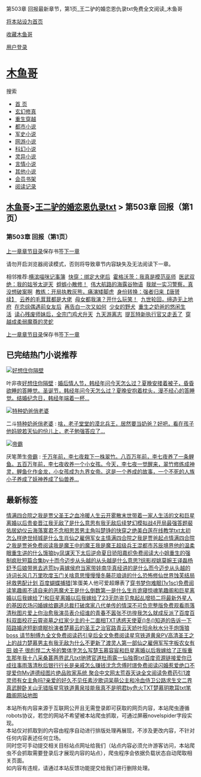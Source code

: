 第503章 回报最新章节，第1页\_王二驴的婚恋恩仇录txt免费全文阅读\_木鱼哥

[将本站设为首页](javascript:winSetHP();)

[收藏木鱼哥](javascript:winAddFav())

[用户登录](/login.html?url=https%3A%2F%2Fwww.muyuge.net%2Finfo%2F3926859%2F99008171.html)

[木鱼哥](/)
========

搜索

* [首 页](/)
* [玄幻修真](/sort1/1.html)
* [重生穿越](/sort2/1.html)
* [都市小说](/sort3/1.html)
* [军史小说](/sort4/1.html)
* [网游小说](/sort5/1.html)
* [科幻小说](/sort6/1.html)
* [灵异小说](/sort7/1.html)
* [言情小说](/sort8/1.html)
* [其他小说](/sort9/1.html)
* [会员书架](/mybook.html)
* [阅读记录](/jilu.html)

[木鱼哥](/)>[王二驴的婚恋恩仇录txt](/info/3926859.html) > 第503章 回报（第1页）
-----------------------------------------------------------

### 第503章 回报（第1页）

[上一章](/info/3926859/99008169.html)[章节目录](/info/3926859.html)保存书签[下一章](/info/3926859/99008171_1.html)

请勿开启浏览器阅读模式，否则将导致章节内容缺失及无法阅读下一章。

相邻推荐:[横滨喵咪记事簿](/read/118655.html)  [快穿：绑定大佬后](/read/118664.html)  [霍格沃茨：我真是模范巫师](/read/118649.html)  [医武双绝：我的姑爷太逆天](/read/118652.html)  [蜉蝣小散修！](/read/118663.html)  [伟大航路的海露谷物语](/read/118657.html)  [我就一实习警察，真没想破案啊](/read/118651.html)  [教练：开局执教灰熊，痛演矮脚虎](/read/118648.html)  [身份转换：强者归来【唐赟续】](https://www.shxsw.com/novel_132518/index.html)  [云养的毛茸茸都是大佬](/read/118650.html)  [母女都我演？开什么玩笑！](/read/118653.html)  [九世轮回，缔造无上地府](/read/118646.html)  [在恋综偶遇前女友后](/read/118660.html)  [再告白一次又如何](/read/118658.html)  [少女的野犬](/read/118659.html)  [重生之奶爸的悠闲生活](/read/118647.html)  [读心残废师妹后，全宗门鸡犬升天](/read/118661.html)  [九天游离志](/read/118662.html)  [提瓦特新执行官又走丢了](/read/118656.html)  [穿越成柔弱魔尊的灵蛇](/read/118654.html)

[上一章](/info/3926859/99008169.html)[章节目录](/info/3926859.html)保存书签[下一章](/info/3926859/99008171_1.html)

已完结热门小说推荐
---------

[![好想住你隔壁](/img/73253.jpg)](/read/73253.html)

叶非夜[好想住你隔壁](/read/73253.html)
:   [婚后情人节，韩经年问今天怎么过？夏晚安搂着被子，昏昏欲睡的答睡觉。圣诞节，韩经年问今天怎么过？夏晚安抱着枕头，漫不经心的答睡觉。结婚纪念日，韩经年端着一杯...](/read/73253.html)

[![特种奶爸俏老婆](/img/43214.jpg)](/read/43214.html)

二斗[特种奶爸俏老婆](/read/43214.html)
:   [啥，老子堂堂的漠北兵王，居然要当奶爸？好吧，看在孩子他妈貌若天仙的份儿上，老子勉强答应了...](/read/43214.html)

[![帝霸](/img/437.jpg)](/read/437.html)

厌笔萧生[帝霸](/read/437.html)
:   [千万年前，李七夜栽下一株翠竹。八百万年前，李七夜养了一条鲤鱼。五百万年前，李七夜收养一个小女孩。今天，李七夜一觉醒来，翠竹修练成神灵，鲤鱼化作金龙，小女孩成为九界女帝。这是一个养成的故事，一个不死的人族小子养成了妖神养成了仙兽养...](/read/437.html)

最新标签
----

[情满四合院之我是贾父](/info/3928721.html)[圣王之血](/info/3928865.html)[冷暖人生云开雾散](/info/3928706.html)[末世带着一家人生活的文](/info/3928914.html)[和巨星离婚以后](/info/3928932.html)[贵妾晋江](/info/3928819.html)[我无敌了是什么意思](/info/3928887.html)[有我无敌后续](/info/3928886.html)[梦幻模拟战4开局最强答题](/info/3928696.html)[裴佑居幼仪云海落寞君不念相思苦](/info/3928686.html)[男主角叫楚铮的](/info/3928712.html)[快穿之绝美白莲在线教学txt](/info/3928739.html)[太初 怎么样](/info/3928831.html)[绝世倾城是什么生肖](/info/3928682.html)[仙之雇佣军女主](/info/3928923.html)[情满四合院之我是贾爸起点](/info/3928719.html)[情满四合院之我是贾爸免费阅读](/info/3928720.html)[我是魔王中的魔王](/info/3928769.html)[我是魔王](/info/3928770.html)[超级兵王混都市苏辰境界](/info/3928890.html)[他的温柔眼重生讲的什么](/info/3928795.html)[饿狼by](/info/3928746.html)[凤谋天下太后逆命](/info/3928883.html)[夏日骄阳嘉织免费阅读](/info/3928859.html)[大小姐重生的](/info/3928754.html)[强制疯批短篇合集by十](/info/3928905.html)[而今迈步从头越的从头越是什么意思?](/info/3928895.html)[综影视姚莫婉](/info/3928722.html)[王译磊杨舒予](/info/3928910.html)[后娘带崽去逃荒by](/info/3928740.html)[喜嫁侯府当家带娃](/info/3928782.html)[南华真经讲的是什么](/info/3928759.html)[而今迈步从头越的诗词](/info/3928894.html)[长风几万里吹度玉门关啥意思](/info/3928749.html)[慢慢慢冬藤花琅讲的什么](/info/3928829.html)[恐怖修仙世界蚀芙结局](/info/3928745.html)[拯救男配计划 百度](/info/3928667.html)[蝴蝶捕猎](/info/3928772.html)[笨蛋美人他可爱超爆表了[穿书](/info/3928802.html)[梦你难眠(1v1sc)免费阅读笔趣阁](/info/3928797.html)[不请自来的恶魔](/info/3928707.html)[犬王是什么](/info/3928800.html)[倒数第一是什么生肖](/info/3928676.html)[诡寝惊魂笔趣阁](/info/3928708.html)[和巨星离婚以后我嫁给了!](/info/3928931.html)[和巨星离婚以后我嫁给了23无防盗](/info/3928936.html)[见鬼起乩增损二将最新](/info/3928900.html)[外星人的基因农场](/info/3928703.html)[闪婚嫁给霸道总裁打破席家八代单传的](/info/3928796.html)[情深不可负完整版免费观看](/info/3928849.html)[雨落清秋图片](/info/3928777.html)[爱上你治愈我演员表介绍](/info/3928811.html)[谁的青春不嚣张不彷徨](/info/3928852.html)[我怎么就成反派了百度百科](/info/3928658.html)[双面校花云霄](/info/3928809.html)[盗墓之红家少主的十二面相TXT](/info/3928766.html)[诱惑天使](/info/3928668.html)[夏()冬()知道的告诉一下](/info/3928773.html)[陌路婚途短剧盛眠扮演者](/info/3928728.html)[楚慕云的](/info/3928715.html)[圣王之治](/info/3928862.html)[官路青云天娇叶阳余秋水](/info/3928726.html)[分手炮](/info/3928912.html)[饿狼boss 请节制傅九全文免费阅读](/info/3928747.html)[药引皇后全文免费阅读](/info/3928877.html)[星穹铁道黄泉PV高清](/info/3928669.html)[圣王之上的战力](/info/3928864.html)[楚慕男主](/info/3928714.html)[有我无敌为什么不更新了](/info/3928888.html)[渡灵人第一部](/info/3928918.html)[仙之雇佣军写字板](/info/3928924.html)[农女有田 娘子 很彪悍](/info/3928693.html)[二大爷的繁体字怎么写](/info/3928834.html)[楚玉慕容宸](/info/3928716.html)[和巨星离婚以后我嫁给了正版](/info/3928934.html)[重生那年我十八](/info/3928872.html)[采桑葚](/info/3928836.html)[两界武凡txt](/info/3928791.html)[驰骋官道杜雨露](/info/3928840.html)[一仙独尊txt百度资源链接](/info/3928683.html)[爱你已成往事](/info/3928644.html)[雨落清秋后](/info/3928774.html)[银行行长是亲戚怎么赚钱](/info/3928854.html)[沈念念傅时璟免费阅读](/info/3928803.html)[闪婚惹爱](/info/3928784.html)[绝口不提爱你Mv](/info/3928648.html)[道德经图片](/info/3928760.html)[绝品败家系统 聚合中文网](/info/3928695.html)[太荒吞天诀全文阅读免费](/info/3928729.html)[药引1](/info/3928880.html)[渡灵师有女主角吗?](/info/3928916.html)[亲爱的好久不见任素汐歌词](/info/3928820.html)[呆萌公主和冷血侍卫](/info/3928823.html)[公路求生文](/info/3928921.html)[二界真武](/info/3928790.html)[醉卧关山无错版](/info/3928778.html)[星穹铁道黄泉技能](/info/3928674.html)[我真不是明君by危火TXT](/info/3928793.html)[楚慕玥](/info/3928717.html)[欺耳txt笔趣阁](/info/3928798.html)[网站地图](/sitemap_1.xml)

本站所有内容来源于互联网公开且无需登录即可获取的网页内容，本站爬虫遵循robots协议，若您的网站不希望被本站爬虫抓取，可通过屏蔽novelspider字段实现。  
本站仅对抓取到的内容由程序自动进行排版处理再展现，不涉及更改内容，不针对任何内容表述任何立场。  
同时您可手动提交相关目标站点网址给我们（站点内容必须允许游客访问，本站爬虫不会抓取需要登录后才展现内容的站点），爬虫程序会依据负载状态自动爬取相关页面。  
如内容有违规，请通过本站反馈功能提交给我们进行删除处理。